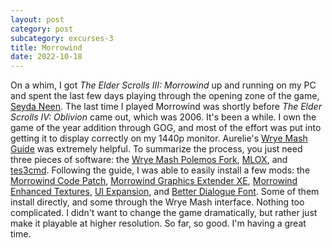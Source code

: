 ```yaml
---
layout: post
category: post
subcategory: excurses-3
title: Morrowind
date: 2022-10-18
---
```


On a whim, I got *The Elder Scrolls III: Morrowind* up and running on my PC and spent the last few days playing through the opening zone of the game, [Seyda Neen](https://en.m.uesp.net/wiki/Morrowind:Seyda_Neen). The last time I played Morrowind was shortly before *The Elder Scrolls IV: Oblivion* came out, which was 2006. It's been a while. I own the game of the year addition through GOG, and most of the effort was put into getting it to display correctly on my 1440p monitor. Aurelie's [Wrye Mash Guide](https://danaeplays.thenet.sk/wrye-mash/) was extremely helpful. To summarize the process, you just need three pieces of software: the [Wrye Mash Polemos Fork](https://www.nexusmods.com/morrowind/mods/45439), [MLOX](https://github.com/mlox/mlox/releases/tag/v1.0), and [tes3cmd](https://github.com/john-moonsugar/tes3cmd/releases/tag/v0.40-pre-release-2). Following the guide, I was able to easily install a few mods: the [Morrowind Code Patch](https://www.nexusmods.com/morrowind/mods/19510), [Morrowind Graphics Extender XE](https://www.nexusmods.com/morrowind/mods/41102), [Morrowind Enhanced Textures](https://www.nexusmods.com/morrowind/mods/46221), [UI Expansion](https://www.nexusmods.com/morrowind/mods/46071), and [Better Dialogue Font](https://www.nexusmods.com/morrowind/mods/36873). Some of them install directly, and some through the Wrye Mash interface. Nothing too complicated. I didn't want to change the game dramatically, but rather just make it playable at higher resolution. So far, so good. I'm having a great time.
